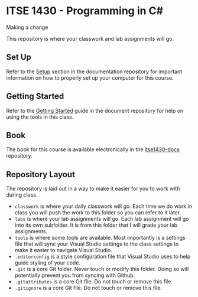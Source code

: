 # ITSE 1430 - Programming in C#

Making a change

This repository is where your classwork and lab assignments will go.

## Set Up

Refer to the [Setup](https://github.com/michaeltccd/itse1430-docs/blob/master/setup) section in the documentation repository for important information on how to properly set up your computer for this course.

## Getting Started

Refer to the [Getting Started](https://github.com/michaeltccd/itse1430-docs/blob/master/gettingstarted) guide in the document repository for help on using the tools in this class.

## Book

The book for this course is available electronically in the [itse1430-docs](https://github.com/michaeltccd/itse1430-docs) repository.

## Repository Layout

The repository is laid out in a way to make it easier for you to work with during class.

- `classwork` is where your daily classwork will go. Each time we do work in class you will push the work to this folder so you can refer to it later.
- `labs` is where your lab assignments will go. Each lab assignment will go into its own subfolder. It is from this folder that I will grade your lab assignments.
- `tools` is where some tools are available. Most importantly is a settings file that will sync your Visual Studio settings to the class settings to make it easier to navigate Visual Studio.
- `.editorconfig` is a style configuration file that Visual Studio uses to help guide styling of your code.
- `.git` is a core Git folder. Never touch or modify this folder. Doing so will potentially prevent you from syncing with Github.
- `.gitattributes` is a core Git file. Do not touch or remove this file.
- `.gitignore` is a core Git file. Do not touch or remove this file.
